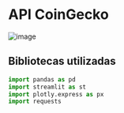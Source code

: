 
<h1> API CoinGecko </h1>

![image](https://github.com/user-attachments/assets/923bd627-75fb-4e3a-a85d-68a0536bf323)

<h2> Bibliotecas utilizadas</h2>

```python
import pandas as pd
import streamlit as st
import plotly.express as px
import requests
```
